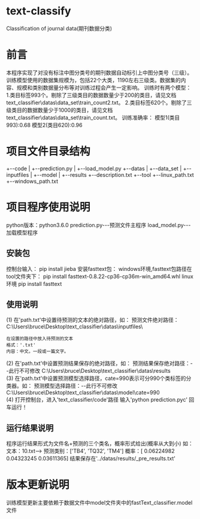 # text-classify
Classification of journal data(期刊数据分类)


# 前言
本程序实现了对没有标注中图分类号的期刊数据自动标引上中图分类号（三级）。
训练模型使用的数据集规模为，包括22个大类，1190左右三级类。数据集的内容、规模和类别数据量分布等对训练过程会产生一定影响。
训练时有两个模型：
1.类目标签993个。剔除了三级类目的数据数量少于200的类目，请见文档text_classifier\datas\data_set\train_count2.txt。
2.类目标签620个。剔除了三级类目的数据数量少于1000的类目，请见文档text_classifier\datas\data_set\train_count.txt。
训练准确率：
模型1(类目993):0.68
模型2(类目620):0.96


# 项目文件目录结构
+--code
|      +--prediction.py
|      +--load_model.py
+--datas
|      +--data_set
|      +--inputfiles
|      +--model
|      +--results
+--description.txt
+--tool
+--linux_path.txt
+--windows_path.txt

# 项目程序使用说明
python版本：python3.6.0
prediction.py---预测文件主程序
load_model.py---加载模型程序

## 安装包
控制台输入：
pip install jieba
安装fasttext包：
windows环境,fasttext包路径在tool文件夹下：
pip install fasttext-0.8.22-cp36-cp36m-win_amd64.whl
linux环境
pip install fasttext



## 使用说明
(1)	在'path.txt'中设置待预测的文本的绝对路径，如：
	预测文件绝对路径：
	C:\Users\bruce\Desktop\text_classifier\datas\inputfiles\
	
	在设置的路径中放入待预测的文本
	格式：'.txt'
	内容：中文。一段或一篇文字。

(2)	在'path.txt'中设置预测结果保存的绝对路径，如：
	预测结果保存绝对路径：--此行不可修改
	C:\Users\bruce\Desktop\text_classifier\datas\results\
(3) 	在'path.txt'中设置预测模型选择路径，cate=990表示可分990个类标签的分类器。如：
	预测模型选择路径：--此行不可修改
	C:\Users\bruce\Desktop\text_classifier\datas\model\cate=990\
(4)	打开控制台，进入'text_classifier/code'路径
	输入'python prediction.pyc' 回车运行！


## 运行结果说明
程序运行结果形式为文件名+预测的三个类名，概率形式给出(概率从大到小)
如：文本：10.txt-->
	预测类别：['TB4', 'TQ32', 'TM4']
	概率：[ 0.06224982  0.04323245  0.03611365]
结果保存在'../datas/results/_pre_results.txt'


# 版本更新说明
训练模型更新主要依赖于数据文件中model文件夹中的fastText_classifier.model文件

